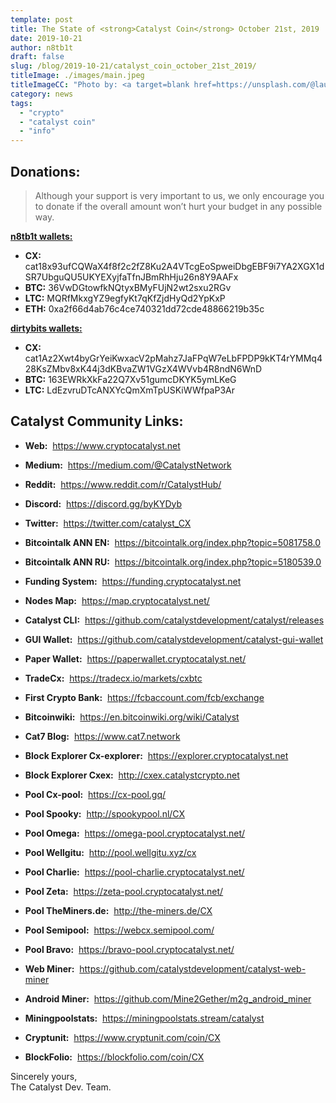 ```yaml
---
template: post
title: The State of <strong>Catalyst Coin</strong> October 21st, 2019
date: 2019-10-21
author: n8tb1t
draft: false
slug: /blog/2019-10-21/catalyst_coin_october_21st_2019/
titleImage: ./images/main.jpeg
titleImageCC: "Photo by: <a target=blank href=https://unsplash.com/@launchpresso>Launchpresso</>"
category: news
tags:
  - "crypto"
  - "catalyst coin"
  - "info"
---
```


## Donations:

> Although your support is very important to us, we only encourage you to donate if the overall amount won’t hurt your budget in any possible way.

**[n8tb1t wallets:](https://github.com/n8tb1t "n8tb1t")**

- **CX:** cat18x93ufCQWaX4f8f2c2fZ8Ku2A4VTcgEoSpweiDbgEBF9i7YA2XGX1dSR7UbguQU5UKYEXyjfaTfnJBmRhHju26n8Y9AAFx
- **BTC:** 36VwDGtowfkNQtyxBMyFUjN2wt2sxu2RGv
- **LTC:** MQRfMkxgYZ9egfyKt7qKfZjdHyQd2YpKxP
- **ETH:** 0xa2f66d4ab76c4ce740321dd72cde48866219b35c

**[dirtybits wallets:](https://github.com/dirtybits "dirtybits")**

- **CX:** cat1Az2Xwt4byGrYeiKwxacV2pMahz7JaFPqW7eLbFPDP9kKT4rYMMq428KsZMbv8xK44j3dKBvaZW1VGzX4WVvb4R8ndN6WnD
- **BTC:** 163EWRkXkFa22Q7Xv51gumcDKYK5ymLKeG
- **LTC:** LdEzvruDTcANXYcQmXmTpUSKiWWfpaP3Ar

## Catalyst Community Links:

- **Web:**&nbsp; https://www.cryptocatalyst.net
- **Medium:**&nbsp; https://medium.com/@CatalystNetwork
- **Reddit:**&nbsp; https://www.reddit.com/r/CatalystHub/
- **Discord:**&nbsp; https://discord.gg/byKYDyb
- **Twitter:**&nbsp; https://twitter.com/catalyst_CX

- **Bitcointalk ANN EN:**&nbsp; https://bitcointalk.org/index.php?topic=5081758.0
- **Bitcointalk ANN RU:**&nbsp; https://bitcointalk.org/index.php?topic=5180539.0

- **Funding System:**&nbsp; https://funding.cryptocatalyst.net
- **Nodes Map:**&nbsp; https://map.cryptocatalyst.net/

- **Catalyst CLI:**&nbsp; https://github.com/catalystdevelopment/catalyst/releases
- **GUI Wallet:**&nbsp; https://github.com/catalystdevelopment/catalyst-gui-wallet
- **Paper Wallet:**&nbsp; https://paperwallet.cryptocatalyst.net/

- **TradeCx:**&nbsp; https://tradecx.io/markets/cxbtc
- **First Crypto Bank:**&nbsp; https://fcbaccount.com/fcb/exchange

- **Bitcoinwiki:**&nbsp; https://en.bitcoinwiki.org/wiki/Catalyst
- **Cat7 Blog:**&nbsp; https://www.cat7.network

- **Block Explorer Cx-explorer:**&nbsp; https://explorer.cryptocatalyst.net
- **Block Explorer Cxex:**&nbsp; http://cxex.catalystcrypto.net

- **Pool Cx-pool:**&nbsp; https://cx-pool.gq/
- **Pool Spooky:**&nbsp; http://spookypool.nl/CX
- **Pool Omega:**&nbsp; https://omega-pool.cryptocatalyst.net/
- **Pool Wellgitu:**&nbsp; http://pool.wellgitu.xyz/cx
- **Pool Charlie:**&nbsp; https://pool-charlie.cryptocatalyst.net/
- **Pool Zeta:**&nbsp; https://zeta-pool.cryptocatalyst.net/
- **Pool TheMiners.de:**&nbsp; http://the-miners.de/CX
- **Pool Semipool:**&nbsp; https://webcx.semipool.com/
- **Pool Bravo:**&nbsp; https://bravo-pool.cryptocatalyst.net/

- **Web Miner:**&nbsp; https://github.com/catalystdevelopment/catalyst-web-miner
- **Android Miner:**&nbsp; https://github.com/Mine2Gether/m2g_android_miner

- **Miningpoolstats:**&nbsp; https://miningpoolstats.stream/catalyst
- **Cryptunit:**&nbsp; https://www.cryptunit.com/coin/CX
- **BlockFolio:**&nbsp; https://blockfolio.com/coin/CX

Sincerely yours,  
The Catalyst Dev. Team.

